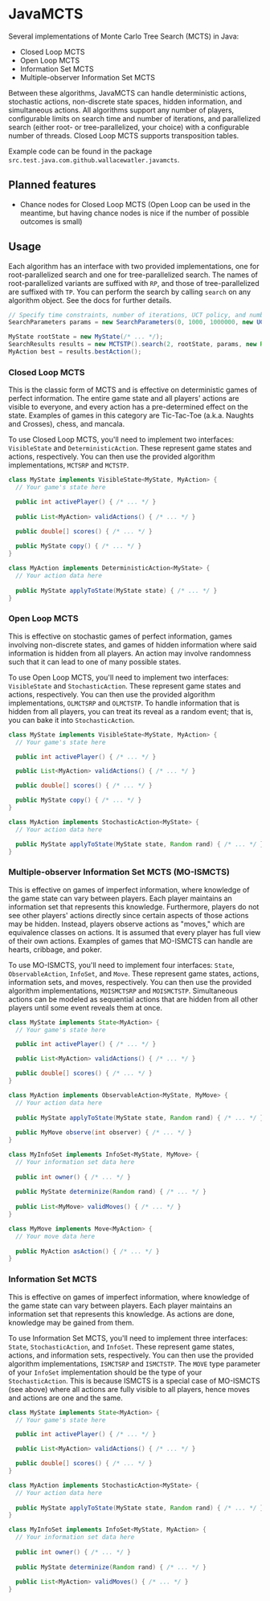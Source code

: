 # JavaMCTS
Several implementations of Monte Carlo Tree Search (MCTS) in Java:
- Closed Loop MCTS
- Open Loop MCTS
- Information Set MCTS
- Multiple-observer Information Set MCTS

Between these algorithms, JavaMCTS can handle deterministic actions, stochastic actions, non-discrete state spaces,
hidden information, and simultaneous actions. All algorithms support any number of players, configurable limits on
search time and number of iterations, and parallelized search (either root- or tree-parallelized, your choice) with a
configurable number of threads. Closed Loop MCTS supports transposition tables.

Example code can be found in the package `src.test.java.com.github.wallacewatler.javamcts`.

## Planned features
- Chance nodes for Closed Loop MCTS (Open Loop can be used in the meantime, but having chance nodes is nice if the
  number of possible outcomes is small)

## Usage
Each algorithm has an interface with two provided implementations, one for root-parallelized search and one for
tree-parallelized search. The names of root-parallelized variants are suffixed with `RP`, and those of tree-parallelized
are suffixed with `TP`. You can perform the search by calling `search` on any algorithm object. See the docs for further
details.

```java
// Specify time constraints, number of iterations, UCT policy, and number of threads
SearchParameters params = new SearchParameters(0, 1000, 1000000, new UCT(), 2);

MyState rootState = new MyState(/* ... */);
SearchResults results = new MCTSTP().search(2, rootState, params, new Random(), true);
MyAction best = results.bestAction();
```

### Closed Loop MCTS
This is the classic form of MCTS and is effective on deterministic games of perfect information. The entire game state
and all players' actions are visible to everyone, and every action has a pre-determined effect on the state. Examples of
games in this category are Tic-Tac-Toe (a.k.a. Naughts and Crosses), chess, and mancala.

To use Closed Loop MCTS, you'll need to implement two interfaces: `VisibleState` and `DeterministicAction`. These
represent game states and actions, respectively. You can then use the provided algorithm implementations, `MCTSRP` and
`MCTSTP`.

```java
class MyState implements VisibleState<MyState, MyAction> {
  // Your game's state here

  public int activePlayer() { /* ... */ }
  
  public List<MyAction> validActions() { /* ... */ }
  
  public double[] scores() { /* ... */ }

  public MyState copy() { /* ... */ }
}

class MyAction implements DeterministicAction<MyState> {
  // Your action data here
  
  public MyState applyToState(MyState state) { /* ... */ }
}
```

### Open Loop MCTS
This is effective on stochastic games of perfect information, games involving non-discrete states, and games of hidden
information where said information is hidden from all players. An action may involve randomness such that it can lead to
one of many possible states.

To use Open Loop MCTS, you'll need to implement two interfaces: `VisibleState` and `StochasticAction`. These represent
game states and actions, respectively. You can then use the provided algorithm implementations, `OLMCTSRP` and
`OLMCTSTP`. To handle information that is hidden from all players, you can treat its reveal as a random event; that is,
you can bake it into `StochasticAction`.

```java
class MyState implements VisibleState<MyState, MyAction> {
  // Your game's state here

  public int activePlayer() { /* ... */ }

  public List<MyAction> validActions() { /* ... */ }

  public double[] scores() { /* ... */ }

  public MyState copy() { /* ... */ }
}

class MyAction implements StochasticAction<MyState> {
  // Your action data here

  public MyState applyToState(MyState state, Random rand) { /* ... */ }
}
```

### Multiple-observer Information Set MCTS (MO-ISMCTS)
This is effective on games of imperfect information, where knowledge of the game state can vary between players. Each
player maintains an information set that represents this knowledge. Furthermore, players do not see other players'
actions directly since certain aspects of those actions may be hidden. Instead, players observe actions as "moves,"
which are equivalence classes on actions. It is assumed that every player has full view of their own actions. Examples
of games that MO-ISMCTS can handle are hearts, cribbage, and poker.

To use MO-ISMCTS, you'll need to implement four interfaces: `State`, `ObservableAction`, `InfoSet`, and `Move`. These
represent game states, actions, information sets, and moves, respectively. You can then use the provided algorithm
implementations, `MOISMCTSRP` and `MOISMCTSTP`. Simultaneous actions can be modeled as sequential actions that are
hidden from all other players until some event reveals them at once.

```java
class MyState implements State<MyAction> {
  // Your game's state here

  public int activePlayer() { /* ... */ }

  public List<MyAction> validActions() { /* ... */ }

  public double[] scores() { /* ... */ }
}

class MyAction implements ObservableAction<MyState, MyMove> {
  // Your action data here
  
  public MyState applyToState(MyState state, Random rand) { /* ... */ }
  
  public MyMove observe(int observer) { /* ... */ }
}

class MyInfoSet implements InfoSet<MyState, MyMove> {
  // Your information set data here
  
  public int owner() { /* ... */ }
  
  public MyState determinize(Random rand) { /* ... */ }
  
  public List<MyMove> validMoves() { /* ... */ }
}

class MyMove implements Move<MyAction> {
  // Your move data here
  
  public MyAction asAction() { /* ... */ }
}
```

### Information Set MCTS
This is effective on games of imperfect information, where knowledge of the game state can vary between players. Each
player maintains an information set that represents this knowledge. As actions are done, knowledge may be gained from
them.

To use Information Set MCTS, you'll need to implement three interfaces: `State`, `StochasticAction`, and `InfoSet`.
These represent game states, actions, and information sets, respectively. You can then use the provided algorithm
implementations, `ISMCTSRP` and `ISMCTSTP`. The `MOVE` type parameter of your `InfoSet` implementation should be the
type of your `StochasticAction`. This is because ISMCTS is a special case of MO-ISMCTS (see above) where all actions are
fully visible to all players, hence moves and actions are one and the same.

```java
class MyState implements State<MyAction> {
  // Your game's state here

  public int activePlayer() { /* ... */ }

  public List<MyAction> validActions() { /* ... */ }

  public double[] scores() { /* ... */ }
}

class MyAction implements StochasticAction<MyState> {
  // Your action data here
  
  public MyState applyToState(MyState state, Random rand) { /* ... */ }
}

class MyInfoSet implements InfoSet<MyState, MyAction> {
  // Your information set data here
  
  public int owner() { /* ... */ }
  
  public MyState determinize(Random rand) { /* ... */ }
  
  public List<MyAction> validMoves() { /* ... */ }
}
```
